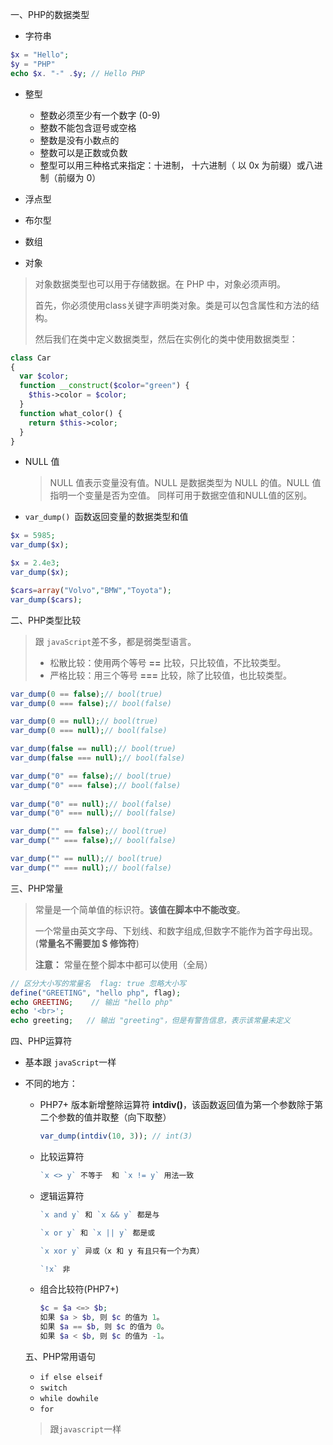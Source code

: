 一、PHP的数据类型

* 字符串

```php
$x = "Hello";
$y = "PHP"
echo $x. "-" .$y; // Hello PHP
```

* 整型
  * 整数必须至少有一个数字 (0-9)
  * 整数不能包含逗号或空格
  * 整数是没有小数点的
  * 整数可以是正数或负数
  * 整型可以用三种格式来指定：十进制， 十六进制（ 以 0x 为前缀）或八进制（前缀为 0）

* 浮点型
* 布尔型
* 数组
* 对象

> 对象数据类型也可以用于存储数据。在 PHP 中，对象必须声明。
>
> 首先，你必须使用class关键字声明类对象。类是可以包含属性和方法的结构。
>
> 然后我们在类中定义数据类型，然后在实例化的类中使用数据类型：

```php
class Car
{
  var $color;
  function __construct($color="green") {
    $this->color = $color;
  }
  function what_color() {
    return $this->color;
  }
}
```

* NULL 值

  > NULL 值表示变量没有值。NULL 是数据类型为 NULL 的值。NULL 值指明一个变量是否为空值。 同样可用于数据空值和NULL值的区别。

* `var_dump() `函数返回变量的数据类型和值

```php
$x = 5985;
var_dump($x);

$x = 2.4e3;
var_dump($x);

$cars=array("Volvo","BMW","Toyota");
var_dump($cars);
```

  二、PHP类型比较

> 跟 `javaScript`差不多，都是弱类型语言。
>
> - 松散比较：使用两个等号 **==** 比较，只比较值，不比较类型。
> - 严格比较：用三个等号 **===** 比较，除了比较值，也比较类型。

```php
var_dump(0 == false);// bool(true)
var_dump(0 === false);// bool(false)

var_dump(0 == null);// bool(true)
var_dump(0 === null);// bool(false)

var_dump(false == null);// bool(true)
var_dump(false === null);// bool(false)

var_dump("0" == false);// bool(true)
var_dump("0" === false);// bool(false)
 
var_dump("0" == null);// bool(false)
var_dump("0" === null);// bool(false)

var_dump("" == false);// bool(true)
var_dump("" === false);// bool(false)

var_dump("" == null);// bool(true)
var_dump("" === null);// bool(false)
```

三、PHP常量

> 常量是一个简单值的标识符。**该值在脚本中不能改变**。
>
> 一个常量由英文字母、下划线、和数字组成,但数字不能作为首字母出现。 (**常量名不需要加 $ 修饰符**)
>
> **注意：** 常量在整个脚本中都可以使用（全局）

```php
// 区分大小写的常量名  flag: true 忽略大小写
define("GREETING", "hello php", flag);
echo GREETING;    // 输出 "hello php"
echo '<br>';
echo greeting;   // 输出 "greeting"，但是有警告信息，表示该常量未定义
```

四、PHP运算符

* 基本跟 `javaScript`一样

* 不同的地方：

  * PHP7+ 版本新增整除运算符 **intdiv()**，该函数返回值为第一个参数除于第二个参数的值并取整（向下取整）

    ```php
    var_dump(intdiv(10, 3)); // int(3)
    ```

  * 比较运算符

    ```php
    `x <> y` 不等于  和 `x != y` 用法一致
    ```

  * 逻辑运算符

    ```php
    `x and y` 和 `x && y` 都是与
    
    `x or y` 和 `x || y` 都是或
    
    `x xor y` 异或（x 和 y 有且只有一个为真）
    
    `!x` 非
    ```

  * 组合比较符(PHP7+)

    ```php
    $c = $a <=> $b;
    如果 $a > $b, 则 $c 的值为 1。
    如果 $a == $b, 则 $c 的值为 0。
    如果 $a < $b, 则 $c 的值为 -1。
    ```

  五、PHP常用语句

  * `if else elseif`
  * `switch`
  * `while dowhile`
  * `for`

  > 跟`javascript`一样

